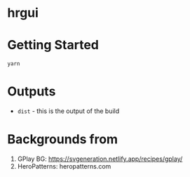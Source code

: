 # hrgui

# Getting Started

```
yarn
```

# Outputs

- `dist` - this is the output of the build

# Backgrounds from

1. GPlay BG: https://svgeneration.netlify.app/recipes/gplay/
2. HeroPatterns: heropatterns.com
